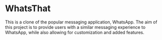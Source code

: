 # WhatsThat
This is a clone of the popular messaging application, WhatsApp. The aim of this project is to provide users with a similar messaging experience to WhatsApp, while also allowing for customization and added features.
